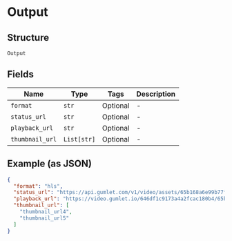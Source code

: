 
# Output

## Structure

`Output`

## Fields

| Name | Type | Tags | Description |
|  --- | --- | --- | --- |
| `format` | `str` | Optional | - |
| `status_url` | `str` | Optional | - |
| `playback_url` | `str` | Optional | - |
| `thumbnail_url` | `List[str]` | Optional | - |

## Example (as JSON)

```json
{
  "format": "hls",
  "status_url": "https://api.gumlet.com/v1/video/assets/65b168a6e99b77f116c0e488",
  "playback_url": "https://video.gumlet.io/646df1c9173a4a2fcac180b4/65b168a6e99b77f116c0e488/main.m3u8",
  "thumbnail_url": [
    "thumbnail_url4",
    "thumbnail_url5"
  ]
}
```

